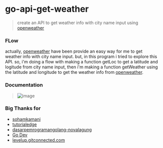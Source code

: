 # go-api-get-weather
> create an API to get weather info with city name input using [openweather](https://openweathermap.org/)

### FLow
actually, [openweather](https://openweathermap.org/) have been provide an easy way for me to get weather info with city name input. but, in this program i tried to explore this API. so, i'm doing a flow with making a function getLoc to get a latitude and logitude from city name input, then i'm making a function getWeather using the latitude and longitude to get the weather info from [openweather](https://openweathermap.org/).

### Documentation
> ![image](https://user-images.githubusercontent.com/37493831/193824861-bc0f10cf-2575-498e-b1f1-fe482bddbd6a.png)

### Big Thanks for
- [sohamkamani](https://www.sohamkamani.com/golang/json/)
- [tutorialedge](https://tutorialedge.net/golang/consuming-restful-api-with-go/)
- [dasarpemrogramangolang-novalagung](https://dasarpemrogramangolang.novalagung.com/A-client-http-request-simple.html)
- [Go Dev](https://go.dev/talks/2015/json.slide#11)
- [levelup.gitconnected.com](https://levelup.gitconnected.com/consuming-a-rest-api-using-golang-b323602ba9d8)
